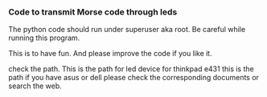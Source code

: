 ### Code to transmit Morse code through leds
The python code should run under superuser aka root. Be careful while running this program.

This is to have fun. And please improve the code if you like it.

check the path. This is the path for led device for thinkpad e431 this is the path if you have asus or dell please check the corresponding documents or search the web.